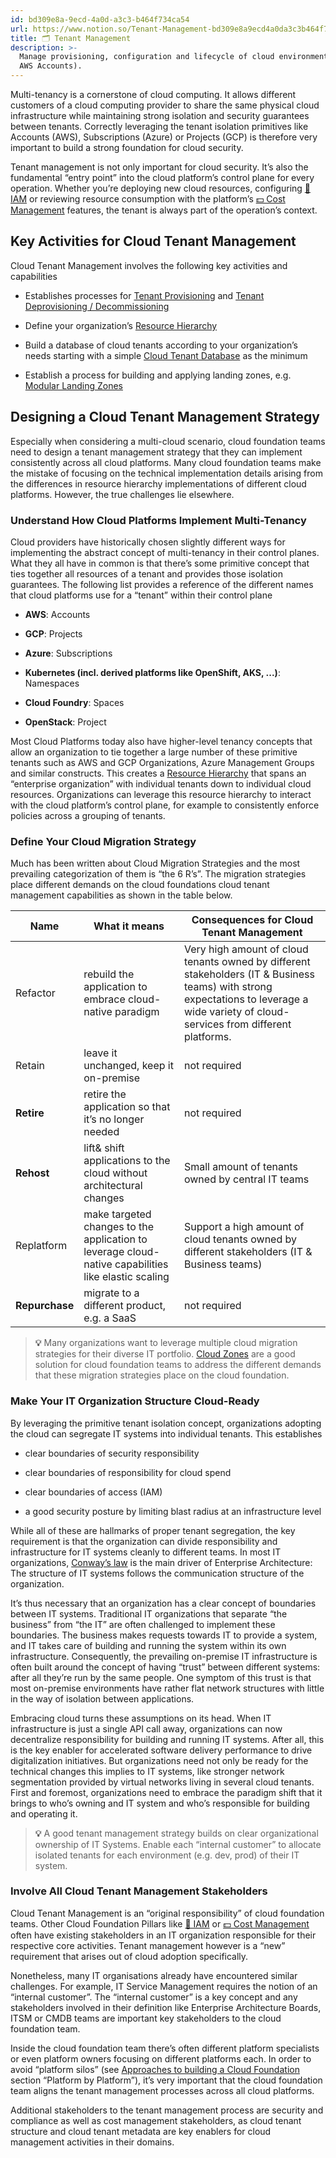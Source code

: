 ```yaml
---
id: bd309e8a-9ecd-4a0d-a3c3-b464f734ca54
url: https://www.notion.so/Tenant-Management-bd309e8a9ecd4a0da3c3b464f734ca54
title: 🗂 Tenant Management
description: >-
  Manage provisioning, configuration and lifecycle of cloud environments (e.g.
  AWS Accounts).
---
```


Multi-tenancy is a cornerstone of cloud computing. It allows different customers of a cloud computing provider to share the same physical cloud infrastructure while maintaining strong isolation and security guarantees between tenants. Correctly leveraging the tenant isolation primitives like Accounts (AWS), Subscriptions (Azure) or Projects (GCP) is therefore very important to build a strong foundation for cloud security. 

Tenant management is not only important for cloud security. It’s also the fundamental “entry point” into the cloud platform’s control plane for every operation. Whether you’re deploying new cloud resources, configuring [🔐 IAM](/maturity-model/iam/readme.md) or reviewing resource consumption with the platform’s [💵 Cost Management](/maturity-model/cost-management/readme.md) features, the tenant is always part of the operation’s context. 

## Key Activities for Cloud Tenant Management

Cloud Tenant Management involves the following key activities and capabilities

- Establishes processes for [Tenant Provisioning](/maturity-model/tenant-management/tenant-provisioning.md) and [Tenant Deprovisioning / Decommissioning](/maturity-model/tenant-management/tenant-deprovisioning-decommissioning.md) 

- Define your organization’s [Resource Hierarchy](/maturity-model/tenant-management/resource-hierarchy.md) 

- Build a database of cloud tenants according to your organization’s needs starting with a simple [Cloud Tenant Database](/maturity-model/tenant-management/cloud-tenant-database.md) as the minimum

- Establish a process for building and applying landing zones, e.g. [Modular Landing Zones](/maturity-model/tenant-management/modular-landing-zones.md) 

## Designing a Cloud Tenant Management Strategy

Especially when considering a multi-cloud scenario, cloud foundation teams need to design a tenant management strategy that they can implement consistently across all cloud platforms. Many cloud foundation teams make the mistake of focusing on the technical implementation details arising from the differences in resource hierarchy implementations of different cloud platforms. However, the true challenges lie elsewhere.

### Understand How Cloud Platforms Implement Multi-Tenancy

Cloud providers have historically chosen slightly different ways for implementing the abstract concept of multi-tenancy in their control planes. What they all have in common is that there’s some primitive concept that ties together all resources of a tenant and provides those isolation guarantees. The following list provides a reference of the different names that cloud platforms use for a “tenant” within their control plane

- **AWS**: Accounts

- **GCP**: Projects

- **Azure**: Subscriptions

- **Kubernetes (incl. derived platforms like OpenShift, AKS, ...)**: Namespaces

- **Cloud Foundry**: Spaces

- **OpenStack**: Project

Most Cloud Platforms today also have higher-level tenancy concepts that allow an organization to tie together a large number of these primitive tenants such as AWS and GCP Organizations, Azure Management Groups and similar constructs. This creates a [Resource Hierarchy](/maturity-model/tenant-management/resource-hierarchy.md) that spans an “enterprise organization” with individual tenants down to individual cloud resources. Organizations can leverage this resource hierarchy to interact with the cloud platform’s control plane, for example to consistently enforce policies across a grouping of tenants.

### Define Your Cloud Migration Strategy

Much has been written about Cloud Migration Strategies and the most prevailing categorization of them is “the 6 R’s”. The migration strategies place different demands on the cloud foundations cloud tenant management capabilities as shown in the table below.

<!-- included database 02b9c3c1-8a8b-47ca-a614-e12312dbd28e -->
| Name           | What it means                                                                                       | Consequences for Cloud Tenant Management                                                                                                                                                |
| -------------- | --------------------------------------------------------------------------------------------------- | --------------------------------------------------------------------------------------------------------------------------------------------------------------------------------------- |
| Refactor       | rebuild the application to embrace cloud-native paradigm                                            | Very high amount of cloud tenants owned by different stakeholders (IT & Business teams) with strong expectations to leverage a wide variety of cloud-services from different platforms. |
| Retain         | leave it unchanged, keep it on-premise                                                              | not required                                                                                                                                                                            |
| **Retire**     | retire the application so that it’s no longer needed                                                | not required                                                                                                                                                                            |
| **Rehost**     | lift& shift applications to the cloud without architectural changes                                 | Small amount of tenants owned by central IT teams                                                                                                                                       |
| Replatform     | make targeted changes to the application to leverage cloud-native capabilities like elastic scaling | Support a high amount of cloud tenants owned by different stakeholders (IT & Business teams)                                                                                            |
| **Repurchase** | migrate to a different product, e.g. a SaaS                                                         | not required                                                                                                                                                                            |



> **💡** Many organizations want to leverage multiple cloud migration strategies for their diverse IT portfolio. [Cloud Zones](/maturity-model/security-and-compliance/cloud-zones.md) are a good solution for cloud foundation teams to address the different demands that these migration strategies place on the cloud foundation.

### Make Your IT Organization Structure Cloud-Ready

By leveraging the primitive tenant isolation concept, organizations adopting the cloud can segregate IT systems into individual tenants. This establishes

- clear boundaries of security responsibility 

- clear boundaries of responsibility for cloud spend

- clear boundaries of access (IAM) 

- a good security posture by limiting blast radius at an infrastructure level

While all of these are hallmarks of proper tenant segregation, the key requirement is that the organization can divide responsibility and infrastructure for IT systems cleanly to different teams. In most IT organizations, [Conway’s law](https://en.wikipedia.org/wiki/Conway%27s_law) is the main driver of Enterprise Architecture: The structure of IT systems follows the communication structure of the organization. 

It’s thus necessary that an organization has a clear concept of boundaries between IT systems. Traditional IT organizations that separate “the business” from “the IT” are often challenged to implement these boundaries. The business makes requests towards IT to provide a system, and IT takes care of building and running the system within its own infrastructure. Consequently, the prevailing on-premise IT infrastructure is often built around the concept of having “trust” between different systems: after all they’re run by the same people. One symptom of this trust is that most on-premise environments have rather flat network structures with little in the way of isolation between applications. 

Embracing cloud turns these assumptions on its head. When IT infrastructure is just a single API call away, organizations can now decentralize responsibility for building and running IT systems. After all, this is the key enabler for accelerated software delivery performance to drive digitalization initiatives. But organizations need not only be ready for the technical changes this implies to IT systems, like stronger network segmentation provided by virtual networks living in several cloud tenants. First and foremost, organizations need to embrace the paradigm shift that it brings to who’s owning and IT system and who’s responsible for building and operating it. 

> **💡** A good tenant management strategy builds on clear organizational ownership of IT Systems. Enable each “internal customer” to allocate isolated tenants for each environment (e.g. dev, prod) of their IT system.

### Involve All Cloud Tenant Management Stakeholders

Cloud Tenant Management is an “original responsibility” of cloud foundation teams. Other Cloud Foundation Pillars like [🔐 IAM](/maturity-model/iam/readme.md) or [💵 Cost Management](/maturity-model/cost-management/readme.md) often have existing stakeholders in an IT organization responsible for their respective core activities. Tenant management however is a “new” requirement that arises out of cloud adoption specifically.

Nonetheless, many IT organisations already have encountered similar challenges. For example, IT Service Management requires the notion of an “internal customer”. The “internal customer” is a key concept and any stakeholders involved in their definition like Enterprise Architecture Boards, ITSM or CMDB teams are important key stakeholders to the cloud foundation team.

Inside the cloud foundation team there’s often different platform specialists or even platform owners focusing on different platforms each. In order to avoid “platform silos” (see  [Approaches to building a Cloud Foundation](/understanding-cloud-foundation/approaches-to-building-a-cloud-foundation.md) section “Platform by Platform”), it’s very important that the cloud foundation team aligns the tenant management processes across all cloud platforms.

Additional stakeholders to the tenant management process are security and compliance as well as cost management stakeholders, as cloud tenant structure and cloud tenant metadata are key enablers for cloud management activities in their domains.